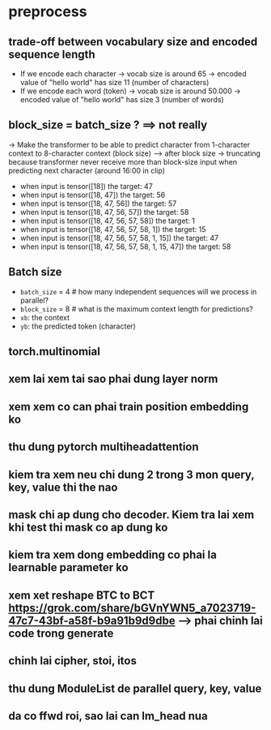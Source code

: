 # preprocess
## trade-off between vocabulary size and encoded sequence length
- If we encode each character -> vocab size is around 65 -> encoded value of "hello world" has size 11 (number of characters)
- If we encode each word (token) -> vocab size is around 50.000 -> encoded value of "hello world" has size 3 (number of words)

## block_size = batch_size ? ==> not really
-> Make the transformer to be able to predict character from 1-character context to 8-character context (block size) --> after block size -> truncating because transformer never receive more than block-size input when predicting next character (around 16:00 in clip)

- when input is tensor([18]) the target: 47
- when input is tensor([18, 47]) the target: 56
- when input is tensor([18, 47, 56]) the target: 57
- when input is tensor([18, 47, 56, 57]) the target: 58
- when input is tensor([18, 47, 56, 57, 58]) the target: 1
- when input is tensor([18, 47, 56, 57, 58,  1]) the target: 15
- when input is tensor([18, 47, 56, 57, 58,  1, 15]) the target: 47
- when input is tensor([18, 47, 56, 57, 58,  1, 15, 47]) the target: 58

## Batch size
- `batch_size` = 4 # how many independent sequences will we process in parallel?
- `block_size` = 8 # what is the maximum context length for predictions?
- `xb`: the context
- `yb`: the predicted token (character)

## torch.multinomial

## xem lai xem tai sao phai dung layer norm

## xem xem co can phai train position embedding ko

## thu dung pytorch multiheadattention

## kiem tra xem neu chi dung 2 trong 3 mon query, key, value thi the nao

## mask chi ap dung cho decoder. Kiem tra lai xem khi test thi mask co ap dung ko

## kiem tra xem dong embedding co phai la learnable parameter ko

## xem xet reshape BTC to BCT https://grok.com/share/bGVnYWN5_a7023719-47c7-43bf-a58f-b9a91b9d9dbe --> phai chinh lai code trong generate

## chinh lai cipher, stoi, itos

## thu dung ModuleList de parallel query, key, value

## da co ffwd roi, sao lai can lm_head nua